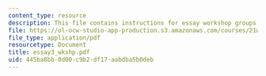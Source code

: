 ```yaml
---
content_type: resource
description: This file contains instructions for essay workshop groups.
file: https://ol-ocw-studio-app-production.s3.amazonaws.com/courses/21w-731-1-writing-and-experience-exploring-self-in-society-spring-2004/445ba8bb0d00c9b2df17aabdba5b0deb_essay3_wkshp.pdf
file_type: application/pdf
resourcetype: Document
title: essay3_wkshp.pdf
uid: 445ba8bb-0d00-c9b2-df17-aabdba5b0deb
---
```

